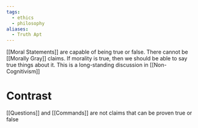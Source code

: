 ```yaml
---
tags:
  - ethics
  - philosophy
aliases:
  - Truth Apt
---
```

[[Moral Statements]] are capable of being true or false.
There cannot be [[Morally Gray]] claims. 
If morality is true, then we should be able to say true things about it.
This is a long-standing discussion in [[Non-Cognitivism]]
# Contrast
[[Questions]] and [[Commands]] are not claims that can be proven true or false
